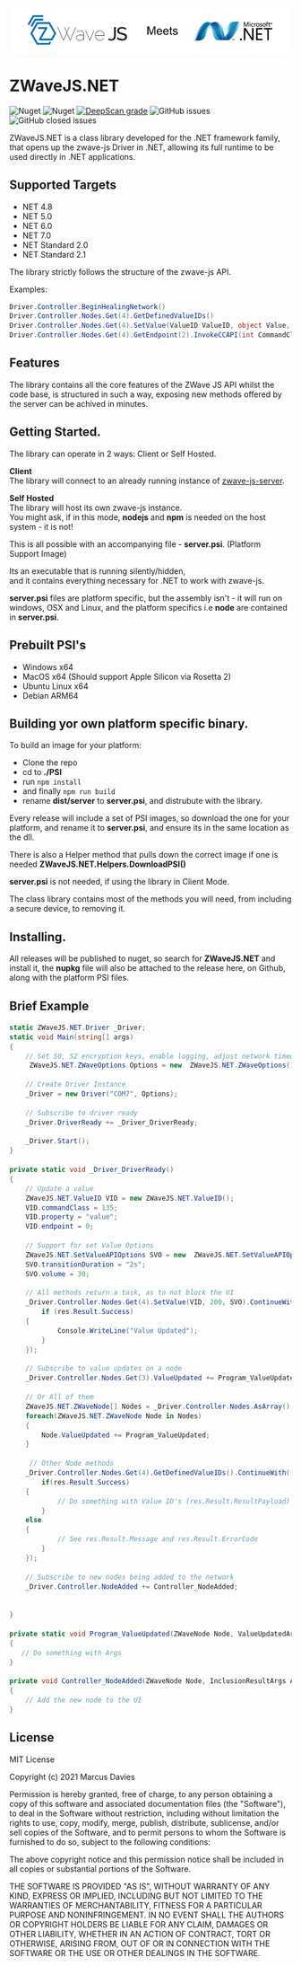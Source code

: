 ![Image](./Readme.png)  

# ZWaveJS.NET

![Nuget](https://img.shields.io/static/v1?label=license&message=MIT&color=green)
![Nuget](https://img.shields.io/nuget/v/zwavejs.net)
[![DeepScan grade](https://deepscan.io/api/teams/17652/projects/21245/branches/606186/badge/grade.svg)](https://deepscan.io/dashboard#view=project&tid=17652&pid=21245&bid=606186)
![GitHub issues](https://img.shields.io/github/issues-raw/zwave-js/zwavejs.net)
![GitHub closed issues](https://img.shields.io/github/issues-closed-raw/zwave-js/zwavejs.net)


ZWaveJS.NET is a class library developed for the .NET framework family, that opens up the zwave-js Driver in .NET, allowing its full runtime to be used directly in .NET applications.  

## Supported Targets
 - NET 4.8 
 - NET 5.0 
 - NET 6.0 
 - NET 7.0 
 - NET Standard 2.0  
 - NET Standard 2.1  

The library strictly follows the structure of the zwave-js API. 

Examples:  

```c#
Driver.Controller.BeginHealingNetwork()
Driver.Controller.Nodes.Get(4).GetDefinedValueIDs()
Driver.Controller.Nodes.Get(4).SetValue(ValueID ValueID, object Value, SetValueAPIOptions Options = null)
Driver.Controller.Nodes.Get(4).GetEndpoint(2).InvokeCCAPI(int CommandClass, string Method, params object[] Params)
```  

## Features

The library contains all the core features of the ZWave JS API whilst the code base, is structured in such a way, exposing new methods offered by the server can be achived in minutes.   

## Getting Started.

The library can operate in 2 ways: Client or Self Hosted.  

**Client**  
The library will connect to an already running instance of [zwave-js-server](https://github.com/zwave-js/zwave-js-server).  

**Self Hosted**  
The library will host its own zwave-js instance.  
You might ask, if in this mode, **nodejs** and **npm** is needed on the host system - it is not!

This is all possible with an accompanying file - **server.psi**. (Platform Support Image)  

Its an executable that is running silently/hidden,  
and it contains everything necessary for .NET to work with zwave-js.  

**server.psi** files are platform specific, but the assembly isn't - it will run on windows, OSX and Linux, and the platform specifics i.e **node** are contained in **server.psi**.

## Prebuilt PSI's
 - Windows x64
 - MacOS x64 (Should support Apple Silicon via Rosetta 2)
 - Ubuntu Linux x64
 - Debian ARM64

## Building yor own platform specific binary.

To build an image for your platform:
 - Clone the repo
 - cd to **./PSI**
 - run `npm install`
 - and finally `npm run build`
 - rename **dist/server** to **server.psi**, and distrubute with the library.

Every release will include a set of PSI images, so download the one for your platform, and rename it to **server.psi**, and ensure its in the same location as the dll.

There is also a Helper method that pulls down the correct image if one is needed **ZWaveJS.NET.Helpers.DownloadPSI()**  

**server.psi** is not needed, if using the library in Client Mode.

The class library contains most of the methods you will need, from including a secure device, to removing it.

## Installing.

All releases will be published to nuget, so search for **ZWaveJS.NET** and install it, the **nupkg** file will also be attached to the release here, on Github, along with the platform PSI files.

## Brief Example
```c#
static ZWaveJS.NET.Driver _Driver;
static void Main(string[] args)
{
    // Set S0, S2 encryption keys, enable logging, adjust network timeouts so on and so forth.
     ZWaveJS.NET.ZWaveOptions Options = new  ZWaveJS.NET.ZWaveOptions();

    // Create Driver Instance
    _Driver = new Driver("COM7", Options);

    // Subscribe to driver ready
    _Driver.DriverReady += _Driver_DriverReady;
   
    _Driver.Start();
}

private static void _Driver_DriverReady()
{
    // Update a value
    ZWaveJS.NET.ValueID VID = new ZWaveJS.NET.ValueID();
    VID.commandClass = 135;
    VID.property = "value";
    VID.endpoint = 0;

    // Support for set Value Options
    ZWaveJS.NET.SetValueAPIOptions SVO = new  ZWaveJS.NET.SetValueAPIOptions();
    SVO.transitionDuration = "2s";
    SVO.volume = 30;

    // All methods return a task, as to not block the UI
    _Driver.Controller.Nodes.Get(4).SetValue(VID, 200, SVO).ContinueWith((res) => {
        if (res.Result.Success)
	{
            Console.WriteLine("Value Updated");
        }
    });

    // Subscribe to value updates on a node
    _Driver.Controller.Nodes.Get(3).ValueUpdated += Program_ValueUpdated;

    // Or All of them
    ZWaveJS.NET.ZWaveNode[] Nodes = _Driver.Controller.Nodes.AsArray();
    foreach(ZWaveJS.NET.ZWaveNode Node in Nodes)
    {
        Node.ValueUpdated += Program_ValueUpdated;
    }

     // Other Node methods
    _Driver.Controller.Nodes.Get(4).GetDefinedValueIDs().ContinueWith((res) => {
        if(res.Result.Success)
	{
            // Do something with Value ID's (res.Result.ResultPayload)
        }
	else
	{
            // See res.Result.Message and res.Result.ErrorCode
        }
    });

    // Subscribe to new nodes being added to the network
    _Driver.Controller.NodeAdded += Controller_NodeAdded;

   
}

private static void Program_ValueUpdated(ZWaveNode Node, ValueUpdatedArgs Args)
{
   // Do something with Args
}

private void Controller_NodeAdded(ZWaveNode Node, InclusionResultArgs Args)
{
    // Add the new node to the UI
}
```

## License 

MIT License

Copyright (c) 2021 Marcus Davies

Permission is hereby granted, free of charge, to any person obtaining a copy
of this software and associated documentation files (the "Software"), to deal
in the Software without restriction, including without limitation the rights
to use, copy, modify, merge, publish, distribute, sublicense, and/or sell
copies of the Software, and to permit persons to whom the Software is
furnished to do so, subject to the following conditions:

The above copyright notice and this permission notice shall be included in all
copies or substantial portions of the Software.

THE SOFTWARE IS PROVIDED "AS IS", WITHOUT WARRANTY OF ANY KIND, EXPRESS OR
IMPLIED, INCLUDING BUT NOT LIMITED TO THE WARRANTIES OF MERCHANTABILITY,
FITNESS FOR A PARTICULAR PURPOSE AND NONINFRINGEMENT. IN NO EVENT SHALL THE
AUTHORS OR COPYRIGHT HOLDERS BE LIABLE FOR ANY CLAIM, DAMAGES OR OTHER
LIABILITY, WHETHER IN AN ACTION OF CONTRACT, TORT OR OTHERWISE, ARISING FROM,
OUT OF OR IN CONNECTION WITH THE SOFTWARE OR THE USE OR OTHER DEALINGS IN THE
SOFTWARE.
